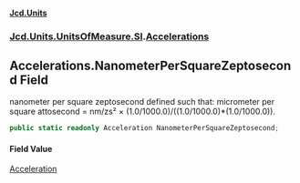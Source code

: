 #### [Jcd.Units](index.md 'index')
### [Jcd.Units.UnitsOfMeasure.SI](Jcd.Units.UnitsOfMeasure.SI.md 'Jcd.Units.UnitsOfMeasure.SI').[Accelerations](Accelerations.md 'Jcd.Units.UnitsOfMeasure.SI.Accelerations')

## Accelerations.NanometerPerSquareZeptosecond Field

nanometer per square zeptosecond defined such that: micrometer per square attosecond = nm/zs² × (1.0/1000.0)/((1.0/1000.0)*(1.0/1000.0)).

```csharp
public static readonly Acceleration NanometerPerSquareZeptosecond;
```

#### Field Value
[Acceleration](Acceleration.md 'Jcd.Units.UnitTypes.Acceleration')